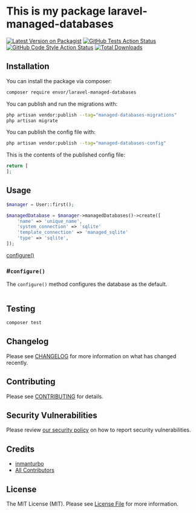 # This is my package laravel-managed-databases

[![Latest Version on Packagist](https://img.shields.io/packagist/v/envor/laravel-managed-databases.svg?style=flat-square)](https://packagist.org/packages/envor/laravel-managed-databases)
[![GitHub Tests Action Status](https://img.shields.io/github/actions/workflow/status/envor/laravel-managed-databases/run-tests.yml?branch=main&label=tests&style=flat-square)](https://github.com/envor/laravel-managed-databases/actions?query=workflow%3Arun-tests+branch%3Amain)
[![GitHub Code Style Action Status](https://img.shields.io/github/actions/workflow/status/envor/laravel-managed-databases/fix-php-code-style-issues.yml?branch=main&label=code%20style&style=flat-square)](https://github.com/envor/laravel-managed-databases/actions?query=workflow%3A"Fix+PHP+code+style+issues"+branch%3Amain)
[![Total Downloads](https://img.shields.io/packagist/dt/envor/laravel-managed-databases.svg?style=flat-square)](https://packagist.org/packages/envor/laravel-managed-databases)

## Installation

You can install the package via composer:

```bash
composer require envor/laravel-managed-databases
```

You can publish and run the migrations with:

```bash
php artisan vendor:publish --tag="managed-databases-migrations"
php artisan migrate
```

You can publish the config file with:

```bash
php artisan vendor:publish --tag="managed-databases-config"
```

This is the contents of the published config file:

```php
return [
];
```

## Usage

```php
$manager = User::first();

$managedDatabase = $manager->managedDatabases()->create([
    'name' => 'unique_name',
    'system_connection' => 'sqlite'
    'template_connection' => 'managed_sqlite'
    'type' => 'sqlite', 
]);
```

[configure()](#configure)

### #`configure()`

The `configure()` method configures the database as the default.

```php


```

## Testing

```bash
composer test
```

## Changelog

Please see [CHANGELOG](CHANGELOG.md) for more information on what has changed recently.

## Contributing

Please see [CONTRIBUTING](CONTRIBUTING.md) for details.

## Security Vulnerabilities

Please review [our security policy](../../security/policy) on how to report security vulnerabilities.

## Credits

- [inmanturbo](https://github.com/envor)
- [All Contributors](../../contributors)

## License

The MIT License (MIT). Please see [License File](LICENSE.md) for more information.
